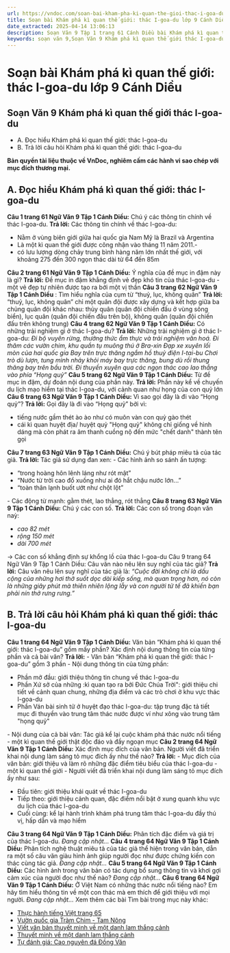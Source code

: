 ```yaml
---
url: https://vndoc.com/soan-bai-kham-pha-ki-quan-the-gioi-thac-i-goa-du-lop-9-canh-dieu-326177
title: Soạn bài Khám phá kì quan thế giới: thác I-goa-du lớp 9 Cánh Diều - VnDoc.com
date_extracted: 2025-04-14 13:06:13
description: Soạn Văn 9 Tập 1 trang 61 Cánh Diều bài Khám phá kì quan thế giới thác I-goa-du gồm phần trả lời chi tiết, đầy đủ, bám sát các câu hỏi, yêu cầu trong SGK (chỉ có trên VnDoc). Mời các bạn tham khảo.
keywords: soạn văn 9,Soạn Văn 9 Khám phá kì quan thế giới thác I-goa-du,Khám phá kì quan thế giới thác I-goa-du lớp 9,Soạn bài Khám phá kì quan thế giới thác I-goa-du Chi tiết,soạn văn 9 Tập 1 trang 61 Cánh Diều,Khám phá kì quan thế giới thác I-goa-du lớp 9 Cánh Diều,Khám phá kì quan thế giới thác I-goa-du trang 61 lớp 9,văn 9,ngữ văn 9,soạn văn 9 Cánh Diều,soạn văn 9 tập 1,giải văn 9,soạn ngữ văn 9,giải ngữ văn 9
---
```


# Soạn bài Khám phá kì quan thế giới: thác I-goa-du lớp 9 Cánh Diều
## **Soạn Văn 9 Khám phá kì quan thế giới thác I-goa-du**
  * A. Đọc hiểu Khám phá kì quan thế giới: thác I-goa-du
  * B. Trả lời câu hỏi Khám phá kì quan thế giới: thác I-goa-du

**Bản quyền tài liệu thuộc về VnDoc, nghiêm cấm các hành vi sao chép với mục đích thương mại.**
## **A. Đọc hiểu Khám phá kì quan thế giới: thác I-goa-du**
**Câu 1 trang 61 Ngữ Văn 9 Tập 1 Cánh Diều:** Chú ý các thông tin chính về thác I-goa-du.
**Trả lời:**
Các thông tin chính về thác I-goa-du:
  * Nằm ở vùng biên giới giữa hai quốc gia Nam Mỹ là Brazil và Argentina
  * Là một kì quan thế giới được công nhận vào tháng 11 năm 2011.-
  * có lưu lượng dòng chảy trung bình hàng năm lớn nhất thế giới, với khoảng 275 đến 300 ngọn thác dài từ 64 đến 85m

**Câu 2 trang 61 Ngữ Văn 9 Tập 1 Cánh Diều:** Ý nghĩa của đề mục in đậm này là gì?
**Trả lời:**
Đề mục in đậm khẳng định vẻ đẹp khó tin của thác I-goa-du - một vẻ đẹp tự nhiên được tạo ra bởi một vị thần
**Câu 3 trang 62 Ngữ Văn 9 Tập 1 Cánh Diều** : Tìm hiểu nghĩa của cụm từ “thuỷ, lục, không quân”
**Trả lời:**
“thuỷ, lục, không quân” chỉ một quân đội được xây dựng và kết hợp giữa ba chủng quân đội khác nhau: thủy quân \(quân đội chiến đấu ở vùng sông biển\), lục quân \(quân đội chiến đấu trên bộ\), không quân \(quân đội chiến đấu trên không trung\)
**Câu 4 trang 62 Ngữ Văn 9 Tập 1 Cánh Diều:** Có những trải nghiệm gì ở thác I-goa-du?
**Trả lời:**
Những trải nghiệm gì ở thác I-goa-du:
_Đi bộ vuyên rừng, thưởng thức ẩm thực và trải nghiệm văn hoá._
_Đi thăm các vườn chim, khu quần tụ muông thú ở Bra-xin_
 _Đạp xe xuyên lối mòn của hai quốc gia_
 _Bay trên trực thăng ngắm hồ thuỷ điện I-tai-bu_
 _Chơi trò dù lượn, tung mình nhảy khỏi máy bay trực thăng, bung dù rồi thung thăng bay trên bầu trời._
_Đi thuyền xuyên qua các ngọn thác cao lao thẳng vào phía “Họng quỷ”_
**Câu 5 trang 62 Ngữ Văn 9 Tập 1 Cánh Diều:** Từ đề mục in đậm, dự đoán nội dung của phần này.
**Trả lời:**
Phần này kể về chuyến du lịch mạo hiểm tại thác I-goa-du, với cảnh quan như họng của con quỷ lớn
**Câu 6 trang 63 Ngữ Văn 9 Tập 1 Cánh Diều:** Vì sao gọi đây là đi vào “Họng quỷ”?
**Trả lời:**
Gọi đây là đi vào “Họng quỷ” bởi vì:
  * tiếng nước gầm thét ào ào như có muôn vàn con quỷ gào thét
  * cái kì quan huyệt địa/ huyệt quỷ "Họng quỷ" không chỉ giống về hình dáng mà còn phát ra âm thanh cuồng nộ đến mức "chết danh" thành tên gọi

**Câu 7 trang 63 Ngữ Văn 9 Tập 1 Cánh Diều:** Chú ý bút pháp miêu tả của tác giả.
**Trả lời:**
Tác giả sử dụng đan xen:
\- Các hình ảnh so sánh ấn tượng:
  * “trong hoàng hôn lênh láng như rót mật”
  * “Nước từ trời cao đổ xuống như ai đó hắt chậu nước lớn...”
  * “toàn thân lạnh buốt ướt như chột lột”

\- Các động từ mạnh: gằm thét, lao thẳng, rót thẳng
**Câu 8 trang 63 Ngữ Văn 9 Tập 1 Cánh Diều:** Chú ý các con số.
**Trả lời:**
Các con số trong đoạn văn naỳ:
  * _cao 82 mét_
  *  _rộng 150 mét_
  *  _dài 700 mét_

→ Các con số khẳng định sự khổng lồ của thác I-goa-du
Câu 9 trang 64 Ngữ Văn 9 Tập 1 Cánh Diều: Câu văn nào nêu lên suy nghĩ của tác giả?
**Trả lời:**
Câu văn nêu lên suy nghĩ của tác giả là:
_“Cuộc đời không chỉ là dấu cộng của những hơi thở suốt dọc dài kiếp sống, mà quan trọng hơn, nó còn là những giây phút mà thiên nhiên lộng lẫy và con người tử tế đã khiến bạn phải nín thở rưng rưng.”_
## **B. Trả lời câu hỏi Khám phá kì quan thế giới: thác I-goa-du**
**Câu 1 trang 64 Ngữ Văn 9 Tập 1 Cánh Diều:** Văn bản “Khám phá kì quan thế giới: thác I-goa-du” gồm mấy phần? Xác định nội dung thông tin của từng phần và cả bài văn?
**Trả lời:**
\- Văn bản “Khám phá kì quan thế giới: thác I-goa-du” gồm 3 phần
\- Nội dung thông tin của từng phần:
  * Phần mở đầu: giới thiệu thông tin chung về thác I-goa-du
  * Phần Xứ sở của những :kì quan tạo ra bởi Đức Chúa Trời": giới thiệu chi tiết về cảnh quan chung, những địa điểm và các trò chơi ở khu vực thác I-goa-du
  * Phần Ván bài sinh tử ở huyệt đạo thác I-goa-du: tập trung đặc tả tiết mục đi thuyền vào trung tâm thác nước được ví như xông vào trung tâm "họng quỷ"

\- Nội dung của cả bài văn: Tác giả kể lại cuộc khám phá thác nước nổi tiếng - một kì quan thế giới thật độc đáo và đầy ngoạn mục
**Câu 2 trang 64 Ngữ Văn 9 Tập 1 Cánh Diều:** Xác định mục đích của văn bản. Người viết đã triển khai nội dung làm sáng tỏ mục đích ấy như thế nào?
**Trả lời:**
\- Mục đích của văn bản: giới thiệu và làm rõ những đặc điểm tiêu biểu của thác I-goa-du - một kì quan thế giới
\- Người viết đã triển khai nội dung làm sáng tỏ mục đích ấy như sau:
  * Đầu tiên: giới thiệu khái quát về thác I-goa-du
  * Tiếp theo: giới thiệu cảnh quan, đặc điểm nổi bật ở xung quanh khu vực du lịch của thác I-goa-du
  * Cuối cùng: kể lại hành trình khám phá trung tâm thác I-goa-du đầy thú vị, hấp dẫn và mạo hiểm

**Câu 3 trang 64 Ngữ Văn 9 Tập 1 Cánh Diều:** Phân tích đặc điểm và giá trị của thác I-goa-du.
_Đang cập nhật..._
**Câu 4 trang 64 Ngữ Văn 9 Tập 1 Cánh Diều:** Phân tích nghệ thuật miêu tả của tác giả thể hiện trong văn bản, dẫn ra một số câu văn giàu hình ảnh giúp người đọc như được chứng kiến con thác cùng tác giả.
_Đang cập nhật..._
**Câu 5 trang 64 Ngữ Văn 9 Tập 1 Cánh Diều:** Các hình ảnh trong văn bản có tác dụng bổ sung thông tin và khơi gợi cảm xúc của người đọc như thế nào?
_Đang cập nhật..._
**Câu 6 trang 64 Ngữ Văn 9 Tập 1 Cánh Diều:** Ở Việt Nam có những thác nước nổi tiếng nào? Em hãy tìm hiểu thông tin về một con thác mà em thích để giới thiệu với mọi người.
_Đang cập nhật..._
Xem thêm các bài Tìm bài trong mục này khác:
  * [Thực hành tiếng Việt trang 65](</soan-bai-thuc-hanh-tieng-viet-trang-65-lop-9-canh-dieu-tap-1-326180>)
  * [Vườn quốc gia Tràm Chim - Tam Nông](</soan-bai-vuon-quoc-gia-tram-chim-tam-nong-lop-9-canh-dieu-326183>)
  * [Viết văn bản thuyết minh về một danh lam thắng cảnh](</soan-bai-viet-van-ban-thuyet-minh-ve-mot-danh-lam-thang-canh-lop-9-canh-dieu-326184>)
  * [Thuyết minh về một danh lam thắng cảnh](</soan-bai-noi-va-nghe-thuyet-minh-ve-mot-danh-lam-thang-canh-lop-9-canh-dieu-326189>)
  * [Tự đánh giá: Cao nguyên đá Đồng Văn](</soan-bai-tu-danh-gia-cao-nguyen-da-dong-van-lop-9-canh-dieu-326190>)


